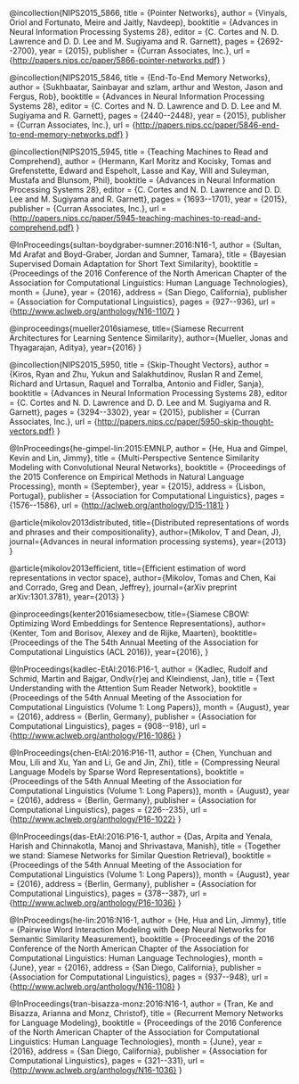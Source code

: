 
@incollection{NIPS2015_5866,
title = {Pointer Networks},
author = {Vinyals, Oriol and Fortunato, Meire and Jaitly, Navdeep},
booktitle = {Advances in Neural Information Processing Systems 28},
editor = {C. Cortes and N. D. Lawrence and D. D. Lee and M. Sugiyama and R. Garnett},
pages = {2692--2700},
year = {2015},
publisher = {Curran Associates, Inc.},
url = {http://papers.nips.cc/paper/5866-pointer-networks.pdf}
}

@incollection{NIPS2015_5846,
title = {End-To-End Memory Networks},
author = {Sukhbaatar, Sainbayar and szlam, arthur and Weston, Jason and Fergus, Rob},
booktitle = {Advances in Neural Information Processing Systems 28},
editor = {C. Cortes and N. D. Lawrence and D. D. Lee and M. Sugiyama and R. Garnett},
pages = {2440--2448},
year = {2015},
publisher = {Curran Associates, Inc.},
url = {http://papers.nips.cc/paper/5846-end-to-end-memory-networks.pdf}
}

@incollection{NIPS2015_5945,
title = {Teaching Machines to Read and Comprehend},
author = {Hermann, Karl Moritz and Kocisky, Tomas and Grefenstette, Edward and Espeholt, Lasse and Kay, Will and Suleyman, Mustafa and Blunsom, Phil},
booktitle = {Advances in Neural Information Processing Systems 28},
editor = {C. Cortes and N. D. Lawrence and D. D. Lee and M. Sugiyama and R. Garnett},
pages = {1693--1701},
year = {2015},
publisher = {Curran Associates, Inc.},
url = {http://papers.nips.cc/paper/5945-teaching-machines-to-read-and-comprehend.pdf}
}

@InProceedings{sultan-boydgraber-sumner:2016:N16-1,
  author    = {Sultan, Md Arafat  and  Boyd-Graber, Jordan  and  Sumner, Tamara},
  title     = {Bayesian Supervised Domain Adaptation for Short Text Similarity},
  booktitle = {Proceedings of the 2016 Conference of the North American Chapter of the Association for Computational Linguistics: Human Language Technologies},
  month     = {June},
  year      = {2016},
  address   = {San Diego, California},
  publisher = {Association for Computational Linguistics},
  pages     = {927--936},
  url       = {http://www.aclweb.org/anthology/N16-1107}
}

@inproceedings{mueller2016siamese,
  title={Siamese Recurrent Architectures for Learning Sentence Similarity},
  author={Mueller, Jonas and Thyagarajan, Aditya},
  year={2016}
}

@incollection{NIPS2015_5950,
title = {Skip-Thought Vectors},
author = {Kiros, Ryan and Zhu, Yukun and Salakhutdinov, Ruslan R and Zemel, Richard and Urtasun, Raquel and Torralba, Antonio and Fidler, Sanja},
booktitle = {Advances in Neural Information Processing Systems 28},
editor = {C. Cortes and N. D. Lawrence and D. D. Lee and M. Sugiyama and R. Garnett},
pages = {3294--3302},
year = {2015},
publisher = {Curran Associates, Inc.},
url = {http://papers.nips.cc/paper/5950-skip-thought-vectors.pdf}
}

@InProceedings{he-gimpel-lin:2015:EMNLP,
  author    = {He, Hua  and  Gimpel, Kevin  and  Lin, Jimmy},
  title     = {Multi-Perspective Sentence Similarity Modeling with Convolutional Neural Networks},
  booktitle = {Proceedings of the 2015 Conference on Empirical Methods in Natural Language Processing},
  month     = {September},
  year      = {2015},
  address   = {Lisbon, Portugal},
  publisher = {Association for Computational Linguistics},
  pages     = {1576--1586},
  url       = {http://aclweb.org/anthology/D15-1181}
}

@article{mikolov2013distributed,
  title={Distributed representations of words and phrases and their compositionality},
  author={Mikolov, T and Dean, J},
  journal={Advances in neural information processing systems},
  year={2013}
}

@article{mikolov2013efficient,
  title={Efficient estimation of word representations in vector space},
  author={Mikolov, Tomas and Chen, Kai and Corrado, Greg and Dean, Jeffrey},
  journal={arXiv preprint arXiv:1301.3781},
  year={2013}
}

@inproceedings{kenter2016siamesecbow,
  title={Siamese CBOW: Optimizing Word Embeddings for Sentence Representations},
  author={Kenter, Tom and Borisov, Alexey and de Rijke, Maarten},
  booktitle={Proceedings of the The 54th Annual Meeting of the Association for Computational Linguistics (ACL 2016)},
  year={2016},
}

@InProceedings{kadlec-EtAl:2016:P16-1,
  author    = {Kadlec, Rudolf  and  Schmid, Martin  and  Bajgar, Ond\v{r}ej  and  Kleindienst, Jan},
  title     = {Text Understanding with the Attention Sum Reader Network},
  booktitle = {Proceedings of the 54th Annual Meeting of the Association for Computational Linguistics (Volume 1: Long Papers)},
  month     = {August},
  year      = {2016},
  address   = {Berlin, Germany},
  publisher = {Association for Computational Linguistics},
  pages     = {908--918},
  url       = {http://www.aclweb.org/anthology/P16-1086}
}

@InProceedings{chen-EtAl:2016:P16-11,
  author    = {Chen, Yunchuan  and  Mou, Lili  and  Xu, Yan  and  Li, Ge  and  Jin, Zhi},
  title     = {Compressing Neural Language Models by Sparse Word Representations},
  booktitle = {Proceedings of the 54th Annual Meeting of the Association for Computational Linguistics (Volume 1: Long Papers)},
  month     = {August},
  year      = {2016},
  address   = {Berlin, Germany},
  publisher = {Association for Computational Linguistics},
  pages     = {226--235},
  url       = {http://www.aclweb.org/anthology/P16-1022}
}

@InProceedings{das-EtAl:2016:P16-1,
  author    = {Das, Arpita  and  Yenala, Harish  and  Chinnakotla, Manoj  and  Shrivastava, Manish},
  title     = {Together we stand: Siamese Networks for Similar Question Retrieval},
  booktitle = {Proceedings of the 54th Annual Meeting of the Association for Computational Linguistics (Volume 1: Long Papers)},
  month     = {August},
  year      = {2016},
  address   = {Berlin, Germany},
  publisher = {Association for Computational Linguistics},
  pages     = {378--387},
  url       = {http://www.aclweb.org/anthology/P16-1036}
}


@InProceedings{he-lin:2016:N16-1,
  author    = {He, Hua  and  Lin, Jimmy},
  title     = {Pairwise Word Interaction Modeling with Deep Neural Networks for Semantic Similarity Measurement},
  booktitle = {Proceedings of the 2016 Conference of the North American Chapter of the Association for Computational Linguistics: Human Language Technologies},
  month     = {June},
  year      = {2016},
  address   = {San Diego, California},
  publisher = {Association for Computational Linguistics},
  pages     = {937--948},
  url       = {http://www.aclweb.org/anthology/N16-1108}
}

@InProceedings{tran-bisazza-monz:2016:N16-1,
  author    = {Tran, Ke  and  Bisazza, Arianna  and  Monz, Christof},
  title     = {Recurrent Memory Networks for Language Modeling},
  booktitle = {Proceedings of the 2016 Conference of the North American Chapter of the Association for Computational Linguistics: Human Language Technologies},
  month     = {June},
  year      = {2016},
  address   = {San Diego, California},
  publisher = {Association for Computational Linguistics},
  pages     = {321--331},
  url       = {http://www.aclweb.org/anthology/N16-1036}
}
